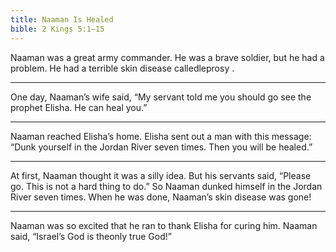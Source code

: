 ```yaml
---
title: Naaman Is Healed
bible: 2 Kings 5:1–15
---
```


Naaman was a great army commander.
He was a brave soldier, but he had
a problem. He had a terrible skin
disease calledleprosy
.

---

One day, Naaman’s wife said,
“My servant told me you should go see
the prophet Elisha. He can heal you.”

---

Naaman reached Elisha’s home.
Elisha sent out a man with this message:
“Dunk yourself in the Jordan River
seven times. Then you will be healed.”

---

At first, Naaman thought it was a silly
idea. But his servants said, “Please go.
This is not a hard thing to do.”
So Naaman dunked himself in the
Jordan River seven times. When he was
done, Naaman’s skin disease was gone!

---

Naaman was so excited that he ran
to thank Elisha for curing him.
Naaman said, “Israel’s God
is theonly
true God!”

